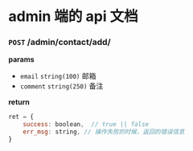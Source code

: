 # admin 端的 api 文档

### `POST` /admin/contact/add/
__params__
- `email` `string(100)` 邮箱
- `comment` `string(250)` 备注

__return__

```js
ret = {
    success: boolean,  // true || false
    err_msg: string, // 操作失败的时候，返回的错误信息
}
```
